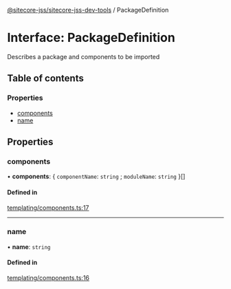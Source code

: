 [@sitecore-jss/sitecore-jss-dev-tools](../README.md) / PackageDefinition

# Interface: PackageDefinition

Describes a package and components to be imported

## Table of contents

### Properties

- [components](PackageDefinition.md#components)
- [name](PackageDefinition.md#name)

## Properties

### components

• **components**: \{ `componentName`: `string` ; `moduleName`: `string`  }[]

#### Defined in

[templating/components.ts:17](https://github.com/Sitecore/jss/blob/2094b8e09/packages/sitecore-jss-dev-tools/src/templating/components.ts#L17)

___

### name

• **name**: `string`

#### Defined in

[templating/components.ts:16](https://github.com/Sitecore/jss/blob/2094b8e09/packages/sitecore-jss-dev-tools/src/templating/components.ts#L16)

